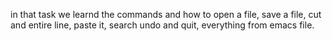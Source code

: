 in that task we learnd the commands and how to open a file, save a file, cut and entire line, paste it, search undo and quit, everything from emacs file.